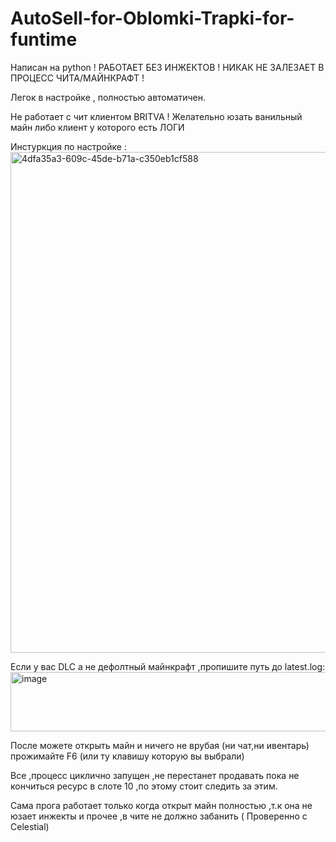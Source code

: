 # AutoSell-for-Oblomki-Trapki-for-funtime
Написан на python ! РАБОТАЕТ БЕЗ ИНЖЕКТОВ ! НИКАК НЕ ЗАЛЕЗАЕТ В ПРОЦЕСС ЧИТА/МАЙНКРАФТ !

Легок в настройке , полностью автоматичен.

Не работает с чит клиентом BRITVA ! Желательно юзать ванильный майн либо клиент у которого есть ЛОГИ 

Инстуркция по настройке : 
<img width="1535" height="801" alt="4dfa35a3-609c-45de-b71a-c350eb1cf588" src="https://github.com/user-attachments/assets/f8556c24-8dfc-48cd-8a1c-c70ad773a2f0" />

Если у вас DLC а не дефолтный майнкрафт ,пропишите путь до latest.log: 
<img width="523" height="95" alt="image" src="https://github.com/user-attachments/assets/43d648a3-7613-49a0-a0eb-b207d5502a39" />

После можете открыть майн и ничего не врубая (ни чат,ни ивентарь) прожимайте F6 (или ту клавишу которую вы выбрали)

Все ,процесс циклично запущен ,не перестанет продавать пока не кончиться ресурс в слоте 10 ,по этому стоит следить за этим.

Сама прога работает только когда открыт майн полностью ,т.к она не юзает инжекты и прочее ,в чите не должно забанить ( Проверенно с Celestial)
